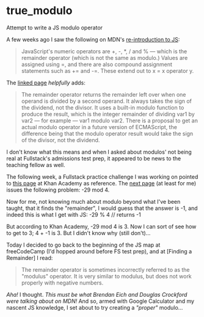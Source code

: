 # true_modulo
Attempt to write a JS modulo operator


A few weeks ago I saw the following on MDN's [re-introduction to JS](https://developer.mozilla.org/en-US/docs/Web/JavaScript/A_re-introduction_to_JavaScript#Operators):
> JavaScript's numeric operators are +, -, *, / and % — which is the remainder operator (which is not the same as modulo.) Values are assigned using =, and there are also compound assignment statements such as += and -=. These extend out to x = x operator y.

The [linked page](https://developer.mozilla.org/en-US/docs/Web/JavaScript/Reference/Operators/Arithmetic_Operators#Remainder_%28%29) *helpfully* adds:
> The remainder operator returns the remainder left over when one operand is divided by a second operand. It always takes the sign of the dividend, not the divisor. It uses a built-in modulo function to produce the result, which is the integer remainder of dividing var1 by var2 — for example — var1 modulo var2. There is a proposal to get an actual modulo operator in a future version of ECMAScript, the difference being that the modulo operator result would take the sign of the divisor, not the dividend.

I don't know what this means and when I asked about modulos' not being real at Fullstack's admissions test prep, it appeared to be news to the teaching fellow as well.

The following week, a Fullstack practice challenge I was working on pointed to [this page](https://www.khanacademy.org/computing/computer-science/cryptography/modarithmetic/a/what-is-modular-arithmetic) at Khan Academy as reference. The [next page](https://www.khanacademy.org/computing/computer-science/cryptography/modarithmetic/e/modulo-operator) (at least for me) issues the following problem: -29 mod 4.

Now for me, not knowing much about modulo beyond what I've been taught, that it finds the "remainder", I would guess that the answer is -1, and indeed this is what I get with JS:
-29 % 4  // returns -1

But according to Khan Academy, -29 mod 4 is 3. Now I can sort of see how to get to 3; 4 + -1 is 3. But I didn't know why (still don't)...

Today I decided to go back to the beginning of the JS map at freeCodeCamp (I'd hopped around before FS test prep), and at [Finding a Remainder] I read:
> The remainder operator is sometimes incorrectly referred to as the "modulus" operator. It is very similar to modulus, but does not work properly with negative numbers.

*Aha!* I thought. *This must be what Brendan Eich and Douglas Crockford were talking about on MDN!* And so, armed with Google Calculator and my nascent JS knowledge, I set about to try creating a *"proper"* modulo...
